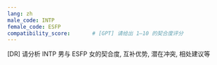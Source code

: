 ```yaml
---
lang: zh
male_code: INTP
female_code: ESFP
compatibility_score:       # [GPT] 请给出 1–10 的契合度评分
---
```


[DR] 请分析 INTP 男与 ESFP 女的契合度, 互补优势, 潜在冲突, 相处建议等

